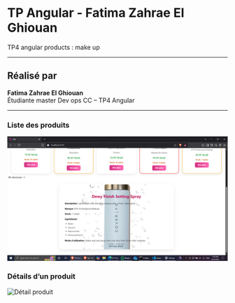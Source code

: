 # TP Angular - Fatima Zahrae El Ghiouan

TP4 angular products : make up 

---

## Réalisé par

**Fatima Zahrae El Ghiouan**  
Étudiante master Dev ops CC – TP4 Angular

---





###  Liste des produits  
![Liste produits](./src/captures/list-produits.png)

###  Détails d’un produit  
![Détail produit](./captures/detail-produit.png)